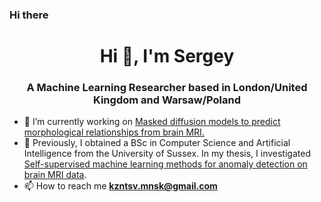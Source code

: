 ### Hi there

<h1 align="center">Hi 👋, I'm Sergey</h1>
<h3 align="center">A Machine Learning Researcher based in London/United Kingdom and Warsaw/Poland</h3>

- 🔭 I’m currently working on [Masked diffusion models to predict morphological relationships from brain MRI.](https://github.com/iamkzntsv/masked-diffusion-mri)
- 🌱 Previously, I obtained a BSc in Computer Science and Artificial Intelligence from the University of Sussex. In my thesis, I investigated [Self-supervised machine learning methods for anomaly detection on brain MRI data](https://github.com/iamkzntsv/self-supervised-learning-mri).
- 📫 How to reach me **kzntsv.mnsk@gmail.com**
